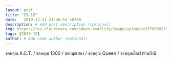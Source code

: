 ```yaml
---
layout: post
title: "21-12"
date:   2019-12-21 21:46:51 +0700
description: # Add post description (optional)
img: https://res.cloudinary.com/sdees-reallife/image/upload/v1576939279/line_1576837970187.jpg # Add image post (optional)
tags: [2019-12]
author: # Add name author (optional)
---
```

ขอบคุณ A.C.T. / ขอบคุณ 1300 / ขอบคุณสอง / ขอบคุณ Queen / ขอบคุณมื้อเช้าร้านป้านี

<i class="fa fa-child" style="color:plum"></i>
